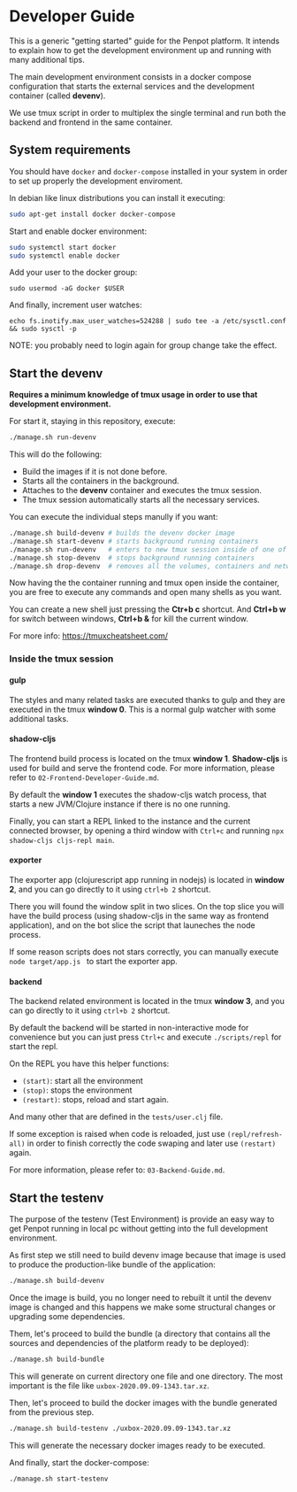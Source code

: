 # Developer Guide #

This is a generic "getting started" guide for the Penpot platform. It
intends to explain how to get the development environment up and
running with many additional tips.

The main development environment consists in a docker compose
configuration that starts the external services and the development
container (called **devenv**).

We use tmux script in order to multiplex the single terminal and run
both the backend and frontend in the same container.


## System requirements ##

You should have `docker` and `docker-compose` installed in your system
in order to set up properly the development enviroment.

In debian like linux distributions you can install it executing:

```bash
sudo apt-get install docker docker-compose
```

Start and enable docker environment:


```bash
sudo systemctl start docker
sudo systemctl enable docker
```

Add your user to the docker group:

```basb
sudo usermod -aG docker $USER
```

And finally, increment user watches:

```
echo fs.inotify.max_user_watches=524288 | sudo tee -a /etc/sysctl.conf && sudo sysctl -p
```

NOTE: you probably need to login again for group change take the effect.


## Start the devenv ##

**Requires a minimum knowledge of tmux usage in order to use that
development environment.**

For start it, staying in this repository, execute:

```bash
./manage.sh run-devenv
```

This will do the following:

- Build the images if it is not done before.
- Starts all the containers in the background.
- Attaches to the **devenv** container and executes the tmux session.
- The tmux session automatically starts all the necessary services.

You can execute the individual steps manully if you want:

```bash
./manage.sh build-devenv # builds the devenv docker image
./manage.sh start-devenv # starts background running containers
./manage.sh run-devenv   # enters to new tmux session inside of one of the running containers
./manage.sh stop-devenv  # stops background running containers
./manage.sh drop-devenv  # removes all the volumes, containers and networks used by the devenv
```

Now having the the container running and tmux open inside the
container, you are free to execute any commands and open many shells
as you want.

You can create a new shell just pressing the **Ctr+b c** shortcut. And
**Ctrl+b w** for switch between windows, **Ctrl+b &** for kill the
current window.

For more info: https://tmuxcheatsheet.com/


### Inside the tmux session

#### gulp

The styles and many related tasks are executed thanks to gulp and they are
executed in the tmux **window 0**. This is a normal gulp watcher with some
additional tasks.


#### shadow-cljs

The frontend build process is located on the tmux **window 1**.
**Shadow-cljs** is used for build and serve the frontend code. For
more information, please refer to `02-Frontend-Developer-Guide.md`.

By default the **window 1** executes the shadow-cljs watch process,
that starts a new JVM/Clojure instance if there is no one running.

Finally, you can start a REPL linked to the instance and the current
connected browser, by opening a third window with `Ctrl+c` and running
`npx shadow-cljs cljs-repl main`.


#### exporter

The exporter app (clojurescript app running in nodejs) is located in
**window 2**, and you can go directly to it using `ctrl+b 2` shortcut.

There you will found the window split in two slices. On the top slice
you will have the build process (using shadow-cljs in the same way as
frontend application), and on the bot slice the script that launeches
the node process.

If some reason scripts does not stars correctly, you can manually
execute `node target/app.js ` to start the exporter app.


#### backend

The backend related environment is located in the tmux **window 3**,
and you can go directly to it using `ctrl+b 2` shortcut.

By default the backend will be started in non-interactive mode for
convenience but you can just press `Ctrl+c` and execute `./scripts/repl`
for start the repl.

On the REPL you have this helper functions:
- `(start)`: start all the environment
- `(stop)`: stops the environment
- `(restart)`: stops, reload and start again.

And many other that are defined in the `tests/user.clj` file.

If some exception is raised when code is reloaded, just use
`(repl/refresh-all)` in order to finish correctly the code swaping and
later use `(restart)` again.

For more information, please refer to: `03-Backend-Guide.md`.


## Start the testenv ##

The purpose of the testenv (Test Environment) is provide an easy way
to get Penpot running in local pc without getting into the full
development environment.

As first step we still need to build devenv image because that image
is used to produce the production-like bundle of the application:

```bash
./manage.sh build-devenv
```

Once the image is build, you no longer need to rebuilt it until the
devenv image is changed and this happens we make some structural
changes or upgrading some dependencies.

Them, let's proceed to build the bundle (a directory that contains all
the sources and dependencies of the platform ready to be deployed):

```bash
./manage.sh build-bundle
```

This will generate on current directory one file and one
directory. The most important is the file like
`uxbox-2020.09.09-1343.tar.xz`.

Then, let's proceed to build the docker images with the bundle
generated from the previous step.

```bash
./manage.sh build-testenv ./uxbox-2020.09.09-1343.tar.xz
```

This will generate the necessary docker images ready to be executed.

And finally, start the docker-compose:

```bash
./manage.sh start-testenv
```
